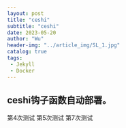 ```yaml
---
layout: post
title: "ceshi"
subtitle: "ceshi"
date: 2023-05-20
author: "Wu"
header-img: "../article_img/SL_1.jpg"
catalog: true
tags: 
 - Jekyll
 - Docker
---
```


## ceshi钩子函数自动部署。
第4次测试
第5次测试
第7次测试

